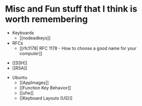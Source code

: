 # Misc and Fun stuff that I think is worth remembering

- Keyboards
	- [[nodeadkeys]]
- RFCs
	- [[rfc1178| RFC 1178 - How to choose a good name for your computer]]
* [[SSH]]
* [[RSA]]
- Ubuntu
	* [[AppImages]]
	* [[Function Key Behavior]]
	* [[ufw]]
	* [[Keyboard Layouts (US)]]
